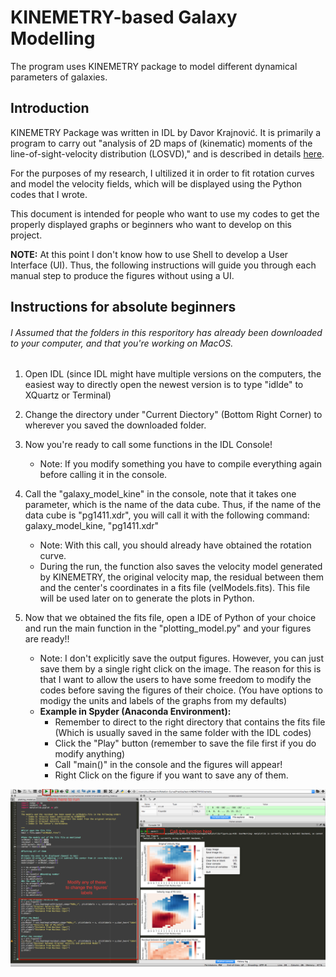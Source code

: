 # KINEMETRY-based Galaxy Modelling

The program uses KINEMETRY package to model different dynamical parameters of galaxies. 


## Introduction

KINEMETRY Package was written in IDL by Davor Krajnović. It is primarily a program to carry out "analysis of 2D maps of (kinematic) moments of the line-of-sight-velocity distribution (LOSVD)," and is described in details [here](http://davor.krajnovic.org/idl/#kinemetry).

For the purposes of my research, I ultilized it in order to fit rotation curves and model the velocity fields, which will be displayed using the Python codes that I wrote.

This document is intended for people who want to use my codes to get the properly displayed graphs or beginners who want to develop on this project. 

**NOTE:** At this point I don't know how to use Shell to develop a User Interface (UI). Thus, the following instructions will guide you through each manual step to produce the figures without using a UI. 

## Instructions for absolute beginners
###### I Assumed that the folders in this resporitory has already been downloaded to your computer, and that you're working on MacOS.
1) Open IDL (since IDL might have multiple versions on the computers, the easiest way to directly open the newest version is to type "idlde" to XQuartz or Terminal)

2) Change the directory under "Current Diectory" (Bottom Right Corner) to wherever you saved the downloaded folder.

3) Now you're ready to call some functions in the IDL Console!
    - Note: If you modify something you have to compile everything again before calling it in the console. 
    
4) Call the "galaxy_model_kine" in the console, note that it takes one parameter, which is the name of the data cube. Thus, if the name of the data cube is "pg1411.xdr", you will call it with the following command: galaxy_model_kine, "pg1411.xdr" 
    - Note: With this call, you should already have obtained the rotation curve.
    - During the run, the function also saves the velocity model generated by KINEMETRY, the original velocity map, the residual between them and the center's coordinates in a fits file (velModels.fits). This file will be used later on to generate the plots in Python. 

5) Now that we obtained the fits file, open a IDE of Python of your choice and run the main function in the "plotting_model.py" and your figures are ready!!
    - Note: I don't explicitly save the output figures. However, you can just save them by a single right click on the image. The reason for this is that I want to allow the users to have some freedom to modify the codes before saving the figures of their choice. (You have options to modigy the units and labels of the graphs from my defaults)
    - **Example in Spyder (Anaconda Environment):** 
        - Remember to direct to the right directory that contains the fits file (Which is usually saved in the same folder with the IDL codes)
        - Click the "Play" button (remember to save the file first if you do modify anything)
        - Call "main()" in the console and the figures will appear!
        - Right Click on the figure if you want to save any of them. 

![ScreenShot](SpyderExample.png)
